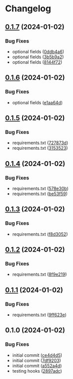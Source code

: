# Changelog

## [0.1.7](https://github.com/cyber-francis/slack_notification/compare/v0.1.6...v0.1.7) (2024-01-02)


### Bug Fixes

* optional fields ([0ddb4a6](https://github.com/cyber-francis/slack_notification/commit/0ddb4a6d8849a789a1a500a98b97e4f677d14e50))
* optional fields ([3b5b9a2](https://github.com/cyber-francis/slack_notification/commit/3b5b9a2d3e7e7ab19747a3f3d17c1a946b2f37b0))
* optional fields ([8144f72](https://github.com/cyber-francis/slack_notification/commit/8144f722829bed58204b2338d1d3db66bc85f80c))

## [0.1.6](https://github.com/cyber-francis/slack_notification/compare/v0.1.5...v0.1.6) (2024-01-02)


### Bug Fixes

* optional fields ([e1aa64d](https://github.com/cyber-francis/slack_notification/commit/e1aa64dc80ef4c2acabcd037090705530ab70458))

## [0.1.5](https://github.com/cyber-francis/slack_notification/compare/v0.1.4...v0.1.5) (2024-01-02)


### Bug Fixes

* requirements.txt ([727873d](https://github.com/cyber-francis/slack_notification/commit/727873d1c7cd37e1a1355b664dca2c390243fca5))
* requirements.txt ([3153523](https://github.com/cyber-francis/slack_notification/commit/31535231b646fdf92dffa7595f490d171adb24e5))

## [0.1.4](https://github.com/cyber-francis/slack_notification/compare/v0.1.3...v0.1.4) (2024-01-02)


### Bug Fixes

* requirements.txt ([578e30b](https://github.com/cyber-francis/slack_notification/commit/578e30b0488c4688f579f1685d59d099fc9ac5dc))
* requirements.txt ([be53f59](https://github.com/cyber-francis/slack_notification/commit/be53f5962ee3d6dcc6ae5e55c4ebc254d10b8261))

## [0.1.3](https://github.com/cyber-francis/slack_notification/compare/v0.1.2...v0.1.3) (2024-01-02)


### Bug Fixes

* requirements.txt ([f8d3052](https://github.com/cyber-francis/slack_notification/commit/f8d3052eb4c38193dc032329551174e81f9a5fc0))

## [0.1.2](https://github.com/cyber-francis/slack_notification/compare/v0.1.1...v0.1.2) (2024-01-02)


### Bug Fixes

* requirements.txt ([8f9e219](https://github.com/cyber-francis/slack_notification/commit/8f9e219ce0045a363ab4689e8f530dbd208c06f6))

## [0.1.1](https://github.com/cyber-francis/slack_notification/compare/v0.1.0...v0.1.1) (2024-01-02)


### Bug Fixes

* requirements.txt ([9ff623e](https://github.com/cyber-francis/slack_notification/commit/9ff623ef19d363efe355b644bace4f14d45f86d9))

## 0.1.0 (2024-01-02)


### Bug Fixes

* initial commit ([ce4d4d5](https://github.com/cyber-francis/slack_notification/commit/ce4d4d51f31c07886209a43771c157d3da762045))
* initial commit ([7df9203](https://github.com/cyber-francis/slack_notification/commit/7df9203c557314e65c3a8c11b2617e55622ac8a9))
* initial commit ([a552a4d](https://github.com/cyber-francis/slack_notification/commit/a552a4d60a71cffc5a221c986ac95bdb5636ab92))
* testing hooks ([2897adc](https://github.com/cyber-francis/slack_notification/commit/2897adc2303d5f20a26a92a9cdf540c766247edc))

